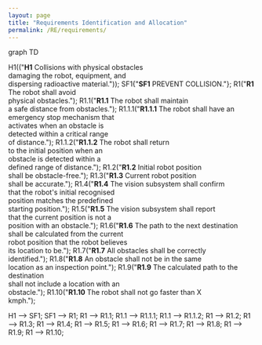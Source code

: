 ```yaml
---
layout: page
title: "Requirements Identification and Allocation"
permalink: /RE/requirements/
---
```


<!DOCTYPE html>
<html lang="en">
   <head>
	 <script src="https://cdnjs.cloudflare.com/ajax/libs/mermaid/8.0.0/mermaid.min.js"></script>
    </head>
	 
<body>

<div class="mermaid">graph TD


H1(("<b>H1</b> Collisions with physical obstacles<br/> damaging the robot, equipment, and<br/> dispersing radioactive material."));
SF1{"<b>SF1</b> PREVENT COLLISION."};
R1("<b>R1</b> The robot shall avoid<br/> physical obstacles.");
R1.1("<b>R1.1</b> The robot shall maintain<br/> a safe distance from obstacles.");
R1.1.1("<b>R1.1.1</b> The robot shall have an<br/> emergency stop mechanism that<br/> activates when an obstacle is<br/> detected within a critical range<br/> of distance.");
R1.1.2("<b>R1.1.2</b> The robot shall return<br/> to the initial position when an<br/> obstacle is detected within a <br/> defined range of distance.");
R1.2("<b>R1.2</b> Initial robot position<br/> shall be obstacle-free.");
R1.3("<b>R1.3</b> Current robot position<br/> shall be accurate.");
R1.4("<b>R1.4</b> The vision subsystem shall confirm<br/> that the robot's initial recognised<br/> position matches the predefined<br/> starting position.");
R1.5("<b>R1.5</b> The vision subsystem shall report<br/> that the current position is not a<br/> position with an obstacle.");
R1.6("<b>R1.6</b> The path to the next destination<br/> shall be calculated from the current<br/> robot position that the robot believes<br/> its location to be.");
R1.7("<b>R1.7</b> All obstacles shall be correctly<br/> identified.");
R1.8("<b>R1.8</b> An obstacle shall not be in the same<br/> location as an inspection point.");
R1.9("<b>R1.9</b> The calculated path to the destination<br/> shall not include a location with an<br/> obstacle.");
R1.10("<b>R1.10</b> The robot shall not go faster than X<br/> kmph.");

H1 --> SF1;
SF1 --> R1;
R1 --> R1.1;
R1.1 --> R1.1.1;
R1.1 --> R1.1.2;
R1 --> R1.2;
R1 --> R1.3;
R1 --> R1.4;
R1 --> R1.5;
R1 --> R1.6;
R1 --> R1.7;
R1 --> R1.8;
R1 --> R1.9;
R1 --> R1.10;

</div>

	
</body>
<script>
var config = {
    startOnLoad:true,
    theme: 'forest',
    flowchart:{
            useMaxWidth:false,
            htmlLabels:true
        }
};
mermaid.initialize(config);
window.mermaid.init(undefined, document.querySelectorAll('.language-mermaid'));
</script>

</html>
